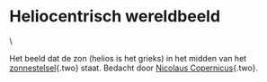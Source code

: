 # Heliocentrisch wereldbeeld

\

Het beeld dat de zon (helios is het grieks) in het midden van het
[zonnestelsel](zonnestelsel.html){.two} staat. Bedacht door [Nicolaus
Copernicus](copernicus.html){.two}.
